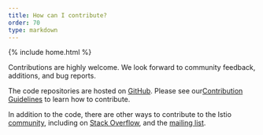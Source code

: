 ```yaml
---
title: How can I contribute?
order: 70
type: markdown
---
```

{% include home.html %}

Contributions are highly welcome. We look forward to community feedback, additions, and bug reports.

The code repositories are hosted on [GitHub](https://github.com/istio). Please see our[Contribution Guidelines](https://github.com/istio/community/blob/master/CONTRIBUTING.md) to learn how to contribute.

In addition to the code, there are other ways to contribute to the Istio [community]({{home}}/community.html), including on
[Stack Overflow](https://stackoverflow.com/questions/tagged/istio), and the [mailing list](https://groups.google.com/forum/#!forum/istio-users).
